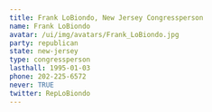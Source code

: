 ```yaml
---
title: Frank LoBiondo, New Jersey Congressperson
name: Frank LoBiondo
avatar: /ui/img/avatars/Frank_LoBiondo.jpg
party: republican
state: new-jersey
type: congressperson
lasthall: 1995-01-03
phone: 202-225-6572
never: TRUE
twitter: RepLoBiondo
---
```


